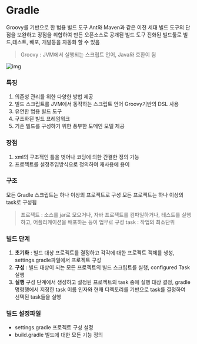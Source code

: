 # Gradle

Groovy를 기반으로 한 범용 빌드 도구
Ant와 Maven과 같은 이전 세대 빌드 도구의 단점을 보완하고 장점을 취합하여 만든 오픈소스로 공개된 빌드 도구
진화된 빌드툴로 빌드,테스트, 배포, 개발등을 자동화 할 수 있음

> Groovy : JVM에서 실행되는 스크립트 언어, Java와 호환이 됨

![img](https://mblogthumb-phinf.pstatic.net/MjAxNzExMDJfMTQ2/MDAxNTA5NTQ5MTEwODAw.uqZ639TFB2wNsr6qPxU6LP0buDEfBq_Q3vKN4Rvo8T8g.1i6PKuqZUTyOOyiBS2LyDWgcLz4Zuew02PatlVZdZRUg.PNG.kkson50/Gradle_02.png?type=w800)

### 특징

1. 의존성 관리를 위한 다양한 방법 제공
2. 빌드 스크립트를 JVM에서 동작하는 스크립트 언어 Groovy기반의 DSL 사용
3. 유연한 범용 빌드 도구
4. 구조화된 빌드 프레임워크
5. 기존 빌드를 구성하기 위한 풍부한 도메인 모델 제공

### 장점

1. xml의 구조적인 틀을 벗어나 코딩에 의한 간결한 정의 가능
2. 프로젝트를 설정주입방식으로 정의하여 재사용에 용이

### 구조

모든 Gradle 스크립트는 하나 이상의 프로젝트로 구성
모든 프로젝트는 하나 이상의 task로 구성됨

> 프로젝트 : 소스를 jar로 모으거나, 자바 프로젝트를 컴파일하거나, 테스트를 실행하고, 어플리케이션을 배포하는 등이 업무로 구성
> task : 작업의 최소단위

### 빌드 단계

1. **초기화**
   : 빌드 대상 프로젝트를 결정하고 각각에 대한 프로젝트 객체를 생성, settings.gradle파일에서 프로젝트 구성
2. **구성**
   : 빌드 대상이 되는 모든 프로젝트의 빌드 스크립트를 실행, configured Task 실행
3. **실행**
   구성 단계에서 생성하고 설정된 프로젝트의 task 중에 실행 대상 결정, gradle 명령행에서 지정한 task 이름 인자와 현재 디렉토리를 기반으로 task를 결정하여 선택된 task들을 실행

### 빌드 설정파일

- settings.gradle
  프로젝트 구성 설정
- build.gradle
  빌드에 대한 모든 기능 정의